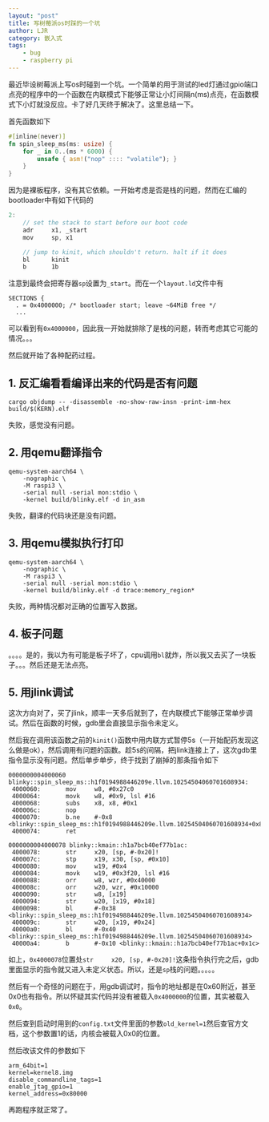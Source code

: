 ```yaml
---
layout: "post"
title: 写树莓派os时踩的一个坑
author: LJR
category: 嵌入式
tags:
    - bug
    - raspberry pi
---
```


最近毕设树莓派上写os时碰到一个坑。一个简单的用于测试的led灯通过gpio端口点亮的程序中的一个函数在内联模式下能够正常让小灯间隔n(ms)点亮，在函数模式下小灯就没反应。卡了好几天终于解决了。这里总结一下。

首先函数如下

```rust
#[inline(never)]
fn spin_sleep_ms(ms: usize) {
    for _ in 0..(ms * 6000) {
        unsafe { asm!("nop" :::: "volatile"); }
    }
}
```

因为是裸板程序，没有其它依赖。一开始考虑是否是栈的问题，然而在汇编的bootloader中有如下代码的

```rust
2:
    // set the stack to start before our boot code
    adr     x1, _start
    mov     sp, x1

    // jump to kinit, which shouldn't return. halt if it does
    bl      kinit
    b       1b
```

注意到最终会把寄存器`sp`设置为`_start`。而在一个`layout.ld`文件中有

```loader
SECTIONS {
  . = 0x4000000; /* bootloader start; leave ~64MiB free */
  ...
```

可以看到有`0x4000000`，因此我一开始就排除了是栈的问题，转而考虑其它可能的情况。。。

然后就开始了各种配药过程。

## 1. 反汇编看看编译出来的代码是否有问题

```
cargo objdump -- -disassemble -no-show-raw-insn -print-imm-hex build/$(KERN).elf
```

失败，感觉没有问题。

## 2. 用qemu翻译指令

```
qemu-system-aarch64 \
    -nographic \
    -M raspi3 \
    -serial null -serial mon:stdio \
    -kernel build/blinky.elf -d in_asm
```

失败，翻译的代码块还是没有问题。

## 3. 用qemu模拟执行打印

```
qemu-system-aarch64 \
    -nographic \
    -M raspi3 \
    -serial null -serial mon:stdio \
    -kernel build/blinky.elf -d trace:memory_region*
```

失败，两种情况都对正确的位置写入数据。

## 4. 板子问题

。。。。是的，我以为有可能是板子坏了，cpu调用`bl`就炸，所以我又去买了一块板子。。。然后还是无法点亮。

## 5. 用jlink调试

这次方向对了，买了jlink，顺丰一天多后就到了，在内联模式下能够正常单步调试。然后在函数的时候，gdb里会直接显示指令未定义。

然后我在调用该函数之前的`kinit()`函数中用内联方式暂停5s（一开始配药发现这么做是ok），然后调用有问题的函数。趁5s的间隔，把jlink连接上了，这次gdb里指令显示没有问题。然后单步单步，终于找到了崩掉的那条指令如下

```assembly
0000000004000060 blinky::spin_sleep_ms::h1f0194988446209e.llvm.10254504060701608934:
 4000060:       mov     w8, #0x27c0
 4000064:       movk    w8, #0x9, lsl #16
 4000068:       subs    x8, x8, #0x1
 400006c:       nop
 4000070:       b.ne    #-0x8 <blinky::spin_sleep_ms::h1f0194988446209e.llvm.10254504060701608934+0x8>
 4000074:       ret

0000000004000078 blinky::kmain::h1a7bcb40ef77b1ac:
 4000078:       str     x20, [sp, #-0x20]!
 400007c:       stp     x19, x30, [sp, #0x10]
 4000080:       mov     w19, #0x4
 4000084:       movk    w19, #0x3f20, lsl #16
 4000088:       orr     w8, wzr, #0x40000
 400008c:       orr     w20, wzr, #0x10000
 4000090:       str     w8, [x19]
 4000094:       str     w20, [x19, #0x18]
 4000098:       bl      #-0x38 <blinky::spin_sleep_ms::h1f0194988446209e.llvm.10254504060701608934>
 400009c:       str     w20, [x19, #0x24]
 40000a0:       bl      #-0x40 <blinky::spin_sleep_ms::h1f0194988446209e.llvm.10254504060701608934>
 40000a4:       b       #-0x10 <blinky::kmain::h1a7bcb40ef77b1ac+0x1c>
```

如上，`0x4000078`位置处`str     x20, [sp, #-0x20]!`这条指令执行完之后，gdb里面显示的指令就又进入未定义状态。所以，还是`sp`栈的问题。。。。。

然后有一个奇怪的问题在于，用gdb调试时，指令的地址都是在0x60附近，甚至0x0也有指令。所以怀疑其实代码并没有被载入`0x4000000`的位置，其实被载入`0x0`。

然后查到启动时用到的`config.txt`文件里面的参数`old_kernel=1`然后查官方文档，这个参数置1的话，内核会被载入0x0的位置。

然后改该文件的参数如下

```shell
arm_64bit=1
kernel=kernel8.img
disable_commandline_tags=1
enable_jtag_gpio=1
kernel_address=0x80000
```

再跑程序就正常了。
